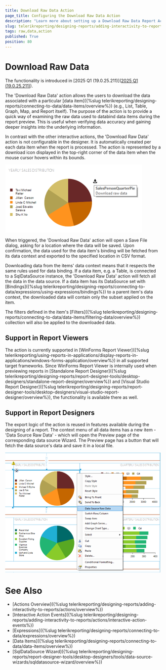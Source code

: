 ```yaml
---
title: Download Raw Data Action
page_title: Configuring the Download Raw Data Action 
description: "Learn more about setting up a Download Raw Data Report Action and how to utilize the Report Viewer interactive action event handler for data downloading."
slug: telerikreporting/designing-reports/adding-interactivity-to-reports/actions/download-rawdata-action
tags: raw,data,action
published: True
position: 80
---
```


# Download Raw Data

The functionality is introduced in [2025 Q1 (19.0.25.211)]([2025 Q1 (19.0.25.211)](https://www.telerik.com/support/whats-new/reporting/release-history/progress-telerik-reporting-2025-q1-19-0-25-211)).

The 'Download Raw Data' action allows the users to download the data associated with a particular [data item]({%slug telerikreporting/designing-reports/connecting-to-data/data-items/overview%}) (e.g., List, Table, Graph, Map, and Report itself). The purpose of the action is to provide a quick way of examining the raw data used to databind data items during the report preview. This is useful when verifying data accuracy and gaining deeper insights into the underlying information.

In contrast with the other interactive actions, the 'Download Raw Data' action is not configurable in the designer. It is automatically created per each data item when the report is processed. The action is represented by a download icon displayed in the top-right corner of the data item when the mouse cursor hovers within its bounds.

![An image showing the download-raw-data action on a graph item.](../images/download-raw-data-action-preview-on-graph.png)

When triggered, the 'Download Raw Data' action will open a Save File dialog, asking for a location where the data will be saved. Upon confirmation, the data used for the data item's binding will be fetched from its data context and exported to the specified location in CSV format. 

Downloading data from the items' data context means that it respects the same rules used for data binding. If a data item, e.g. a Table, is connected to a SqlDataSource instance, the 'Download Raw Data' action will fetch all the data in the data source. If a data item has its DataSource set with [Bindings]({%slug telerikreporting/designing-reports/connecting-to-data/expressions/using-expressions/bindings%}) to a parent item's data context, the downloaded data will contain only the subset applied on the item.

The filters defined in the item's [Filters]({%slug telerikreporting/designing-reports/connecting-to-data/data-items/filtering-data/overview%}) collection will also be applied to the downloaded data.

## Support in Report Viewers

The action is currently supported in [WinForms Report Viewer]({%slug telerikreporting/using-reports-in-applications/display-reports-in-applications/windows-forms-application/overview%}) in all supported target frameworks. Since WinForms Report Viewer is internally used when previewing reports in [Standalone Report Designer]({%slug telerikreporting/designing-reports/report-designer-tools/desktop-designers/standalone-report-designer/overview%}) and [Visual Studio Report Designer]({%slug telerikreporting/designing-reports/report-designer-tools/desktop-designers/visual-studio-report-designer/overview%}), the functionality is available there as well.

## Support in Report Designers

The export logic of the action is reused in features available during the designing of a report. The context menu of all data items has a new item - 'Data Source Raw Data' - which will open the Preview page of the corresponding data source Wizard. The Preview page has a button that will fetch the data source's data and save it in a local file.

![An image showing the download-raw-data action on a graph item at design-time.](../images/download-raw-data-action-designer-context-menu.png)

# See Also

 * [Actions Overview]({%slug telerikreporting/designing-reports/adding-interactivity-to-reports/actions/overview%}) 
 * [Interactive Action Events]({%slug telerikreporting/designing-reports/adding-interactivity-to-reports/actions/interactive-action-events%}) 
 * [Expressions]({%slug telerikreporting/designing-reports/connecting-to-data/expressions/overview%})
 * [Data Items]({%slug telerikreporting/designing-reports/connecting-to-data/data-items/overview%})
 * [SqlDataSource Wizard]({%slug telerikreporting/designing-reports/report-designer-tools/desktop-designers/tools/data-source-wizards/sqldatasource-wizard/overview%})
